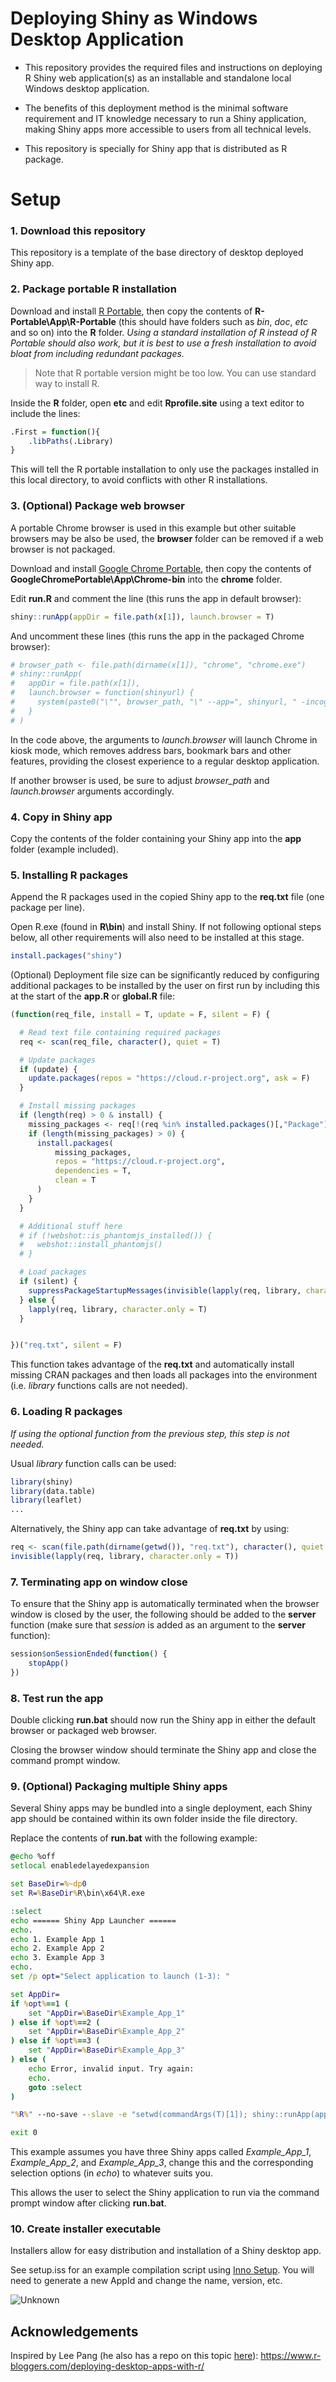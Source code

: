 # Deploying Shiny as Windows Desktop Application

- This repository provides the required files and instructions on deploying R Shiny web application(s) as an installable and standalone local Windows desktop application.

- The benefits of this deployment method is the minimal software requirement and IT knowledge necessary to run a Shiny application, making Shiny apps more accessible to users from all technical levels.

- This repository is specially for Shiny app that is distributed as R package.



# Setup

### 1. Download this repository

This repository is a template of the base directory of desktop deployed Shiny app.

### 2. Package portable R installation

Download and install [R Portable](https://sourceforge.net/projects/rportable/), then copy the contents of **R-Portable\App\R-Portable** (this should have folders such as *bin*, *doc*, *etc* and so on) into the **R** folder. *Using a standard installation of R instead of R Portable should also work, but it is best to use a fresh installation to avoid bloat from including redundant packages.*

> Note that R portable version might be too low. You can use standard way to install R.

Inside the **R** folder, open **etc** and edit **Rprofile.site** using a text editor to include the lines:

``` R
.First = function(){
    .libPaths(.Library)
}
```

This will tell the R portable installation to only use the packages installed in this local directory, to avoid conflicts with other R installations.

### 3. (Optional) Package web browser

A portable Chrome browser is used in this example but other suitable browsers may be also be used, the **browser** folder can be removed if a web browser is not packaged.

Download and install [Google Chrome Portable](https://portableapps.com/apps/internet/google_chrome_portable),  then copy the contents of **GoogleChromePortable\App\Chrome-bin** into the **chrome** folder.

Edit **run.R** and comment the line (this runs the app in default browser):

``` R
shiny::runApp(appDir = file.path(x[1]), launch.browser = T)
```

And uncomment these lines (this runs the app in the packaged Chrome browser):

``` R
# browser_path <- file.path(dirname(x[1]), "chrome", "chrome.exe")
# shiny::runApp(
#   appDir = file.path(x[1]),
#   launch.browser = function(shinyurl) {
#     system(paste0("\"", browser_path, "\" --app=", shinyurl, " -incognito"), wait = F)
#   }
# )
```

In the code above, the arguments to *launch.browser* will launch Chrome in kiosk mode, which removes address bars, bookmark bars and other features, providing the closest experience to a regular desktop application.

If another browser is used, be sure to adjust *browser_path* and *launch.browser* arguments accordingly.

### 4. Copy in Shiny app

Copy the contents of the folder containing your Shiny app into the **app** folder (example included).

### 5. Installing R packages

Append the R packages used in the copied Shiny app to the **req.txt** file (one package per line).

Open R.exe (found in **R\bin**) and install Shiny. If not following optional steps below, all other requirements will also need to be installed at this stage.

``` R
install.packages("shiny")
```

(Optional) Deployment file size can be significantly reduced by configuring additional packages to be installed by the user on first run by including this at the start of the **app.R** or **global.R** file:

``` R
(function(req_file, install = T, update = F, silent = F) {

  # Read text file containing required packages
  req <- scan(req_file, character(), quiet = T)

  # Update packages
  if (update) {
    update.packages(repos = "https://cloud.r-project.org", ask = F)
  }

  # Install missing packages
  if (length(req) > 0 & install) {
    missing_packages <- req[!(req %in% installed.packages()[,"Package"])]
    if (length(missing_packages) > 0) {
      install.packages(
          missing_packages,
          repos = "https://cloud.r-project.org",
          dependencies = T,
          clean = T
      )
    }
  }

  # Additional stuff here
  # if (!webshot::is_phantomjs_installed()) {
  #   webshot::install_phantomjs()
  # }

  # Load packages
  if (silent) {
    suppressPackageStartupMessages(invisible(lapply(req, library, character.only = T)))
  } else {
    lapply(req, library, character.only = T)
  }


})("req.txt", silent = F)
```

This function takes advantage of the **req.txt** and automatically install missing CRAN packages and then loads all packages into the environment (i.e. *library* functions calls are not needed).

### 6. Loading R packages

*If using the optional function from the previous step, this step is not needed.*

Usual *library* function calls can be used:

``` R
library(shiny)
library(data.table)
library(leaflet)
...
```

Alternatively, the Shiny app can take advantage of **req.txt** by using:

``` R
req <- scan(file.path(dirname(getwd()), "req.txt"), character(), quiet = T)
invisible(lapply(req, library, character.only = T))
```

### 7. Terminating app on window close

To ensure that the Shiny app is automatically terminated when the browser window is closed by the user, the following should be added to the **server** function (make sure that *session* is added as an argument to the **server** function):

``` R
session$onSessionEnded(function() {
    stopApp()
})
```

### 8. Test run the app

Double clicking **run.bat** should now run the Shiny app in either the default browser or packaged web browser.

Closing the browser window should terminate the Shiny app and close the command prompt window.

### 9. (Optional) Packaging multiple Shiny apps

Several Shiny apps may be bundled into a single deployment, each Shiny app should be contained within its own folder inside the file directory.

Replace the contents of **run.bat** with the following example:

``` bat
@echo %off
setlocal enabledelayedexpansion

set BaseDir=%~dp0
set R=%BaseDir%R\bin\x64\R.exe

:select
echo ====== Shiny App Launcher ======
echo.
echo 1. Example App 1
echo 2. Example App 2
echo 3. Example App 3
echo.
set /p opt="Select application to launch (1-3): "

set AppDir=
if %opt%==1 (
	set "AppDir=%BaseDir%Example_App_1"
) else if %opt%==2 (
	set "AppDir=%BaseDir%Example_App_2"
) else if %opt%==3 (
	set "AppDir=%BaseDir%Example_App_3"
) else (
	echo Error, invalid input. Try again:
	echo.
	goto :select
)

"%R%" --no-save --slave -e "setwd(commandArgs(T)[1]); shiny::runApp(appDir = commandArgs(T)[1], launch.browser = T)" --args "%AppDir%"

exit 0
```

This example assumes you have three Shiny apps called *Example_App_1*, *Example_App_2*, and *Example_App_3*, change this and the corresponding selection options (in *echo*) to whatever suits you.

This allows the user to select the Shiny application to run via the command prompt window after clicking **run.bat**.

### 10. Create installer executable

Installers allow for easy distribution and installation of a Shiny desktop app. 

See setup.iss for an example compilation script using [Inno Setup](https://www.jrsoftware.org/isinfo.php). You will need to generate a new AppId and change the name, version, etc.

![Unknown](https://github.com/YonghuiDong/Shiny_Desktop_App/assets/22663189/0306c338-24a0-45dc-aec2-d1116995c840)


## Acknowledgements

Inspired by Lee Pang (he also has a repo on this topic [here](https://github.com/wleepang/DesktopDeployR)): https://www.r-bloggers.com/deploying-desktop-apps-with-r/
